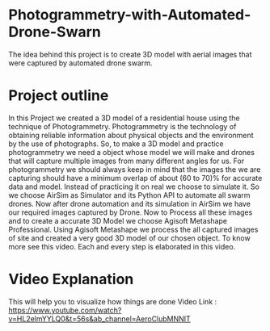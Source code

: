 # Photogrammetry-with-Automated-Drone-Swarn
The idea behind this project is to create 3D model with aerial images that were captured by automated drone swarm.

# Project outline
In this Project we created a 3D model of a residential house using the technique of Photogrammetry. Photogrammetry is the technology of obtaining reliable information about physical objects and the environment by the use of photographs. So, to make a 3D model and practice photogrammetry we need a object whose model we will make and drones that will capture multiple images from many different angles for us. For photogrammetry we should always keep in mind that the images the we are capturing should have a minimum overlap of about (60 to 70)% for accurate data and model. Instead of practicing it on real we choose to simulate it. So we choose AirSim as Simulator and its Python API to automate all swarm drones. Now after drone automation and its simulation in AirSim we have our required images captured by Drone. Now to Process all these images and to create a accurate 3D Model we choose Agisoft Metashape Professional. Using Agisoft Metashape we process the all captured images of site and created a very good 3D model of our chosen object. To know more see this video. Each and every step is elaborated in this video.

# Video Explanation
This will help you to visualize how things are done
Video Link : https://www.youtube.com/watch?v=HL2elmYYLQ0&t=56s&ab_channel=AeroClubMNNIT

